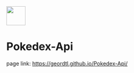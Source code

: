 <img height="50" width="50" src="https://th.bing.com/th/id/R.09a6ae937a6d9ef5cd10d132b59d6f5d?rik=GjGGobNj1CECug&riu=http%3a%2f%2fpngimg.com%2fuploads%2fpokeball%2fpokeball_PNG19.png&ehk=HHxZdjmeaLfSg1nZR1X7lVbqXTozQEFDdPF6o0xOlCI%3d&risl=&pid=ImgRaw&r=0"/>

# Pokedex-Api

page link: https://geordtl.github.io/Pokedex-Api/
